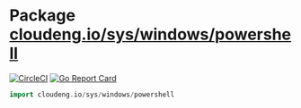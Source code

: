 # Package [cloudeng.io/sys/windows/powershell](https://pkg.go.dev/cloudeng.io/sys/windows/powershell?tab=doc)
[![CircleCI](https://circleci.com/gh/cloudengio/go.gotools.svg?style=svg)](https://circleci.com/gh/cloudengio/go.gotools) [![Go Report Card](https://goreportcard.com/badge/cloudeng.io/sys/windows/powershell)](https://goreportcard.com/report/cloudeng.io/sys/windows/powershell)

```go
import cloudeng.io/sys/windows/powershell
```



